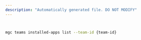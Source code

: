 ```yaml
---
description: "Automatically generated file. DO NOT MODIFY"
---
```


```bash


mgc teams installed-apps list --team-id {team-id}

```